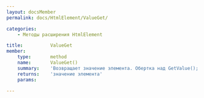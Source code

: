 ```yaml
---
layout: docsMember
permalink: docs/HtmlElement/ValueGet/

categories:
    - Методы расширения HtmlElement

title:          ValueGet
member:
    type:       method
    name:       ValueGet()
    summary:    'Возвращает значение элемента. Обертка над GetValue();'
    returns:    'значение элемента'
    params:

---
```



